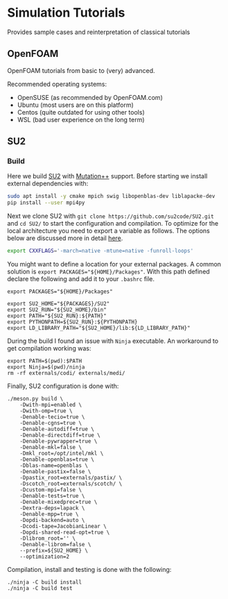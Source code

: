 # Simulation Tutorials

Provides sample cases and reinterpretation of classical tutorials

## OpenFOAM

OpenFOAM tutorials from basic to (very) advanced.

Recommended operating systems:

- OpenSUSE (as recommended by OpenFOAM.com)
- Ubuntu (most users are on this platform)
- Centos (quite outdated for using other tools)
- WSL (bad user experience on the long term)

## SU2

### Build

Here we build [SU2](https://github.com/su2code/SU2) with [Mutation++](https://github.com/mutationpp/Mutationpp) support. Before starting we install external dependencies with:

```bash
sudo apt install -y cmake mpich swig libopenblas-dev liblapacke-dev
pip install --user mpi4py
```

Next we clone SU2 with `git clone https://github.com/su2code/SU2.git` and `cd SU2/` to start the configuration and compilation. To optimize for the local architecture you need to export a variable as follows. The options below are discussed more in detail [here](https://stackoverflow.com/questions/56870475).

```bash
export CXXFLAGS='-march=native -mtune=native -funroll-loops'
```

You might want to define a location for your external packages. A common solution is `export PACKAGES="${HOME}/Packages"`. With this path defined declare the following and add it to your `.bashrc` file.

```
export PACKAGES="${HOME}/Packages"

export SU2_HOME="${PACKAGES}/SU2"
export SU2_RUN="${SU2_HOME}/bin"
export PATH="${SU2_RUN}:${PATH}"
export PYTHONPATH=${SU2_RUN}:${PYTHONPATH}
export LD_LIBRARY_PATH="${SU2_HOME}/lib:${LD_LIBRARY_PATH}"
```

During the build I found an issue with `Ninja` executable. An workaround to get compilation working was:

```
export PATH=$(pwd):$PATH
export Ninja=$(pwd)/ninja
rm -rf externals/codi/ externals/medi/
```

Finally, SU2 configuration is done with:

```
./meson.py build \
    -Dwith-mpi=enabled \
    -Dwith-omp=true \
    -Denable-tecio=true \
    -Denable-cgns=true \
    -Denable-autodiff=true \
    -Denable-directdiff=true \
    -Denable-pywrapper=true \
    -Denable-mkl=false \
    -Dmkl_root=/opt/intel/mkl \
    -Denable-openblas=true \
    -Dblas-name=openblas \
    -Denable-pastix=false \
    -Dpastix_root=externals/pastix/ \
    -Dscotch_root=externals/scotch/ \
    -Dcustom-mpi=false \
    -Denable-tests=true \
    -Denable-mixedprec=true \
    -Dextra-deps=lapack \
    -Denable-mpp=true \
    -Dopdi-backend=auto \
    -Dcodi-tape=JacobianLinear \
    -Dopdi-shared-read-opt=true \
    -Dlibrom_root='' \
    -Denable-librom=false \
    --prefix=${SU2_HOME} \
    --optimization=2
```

Compilation, install and testing is done with the following:

```
./ninja -C build install
./ninja -C build test
```
